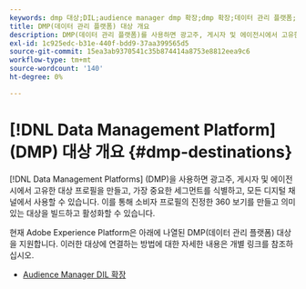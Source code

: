 ```yaml
---
keywords: dmp 대상;DIL;audience manager dmp 확장;dmp 확장;데이터 관리 플랫폼;데이터 관리 플랫폼 대상
title: DMP(데이터 관리 플랫폼) 대상 개요
description: DMP(데이터 관리 플랫폼)를 사용하면 광고주, 게시자 및 에이전시에서 고유한 대상 프로필을 작성하고, 가장 중요한 세그먼트를 식별하고, 모든 디지털 채널에서 사용할 수 있습니다. 이를 통해 소비자 프로필의 진정한 360 보기를 만들고 의미 있는 대상을 빌드하고 활성화할 수 있습니다.
exl-id: 1c925edc-b31e-440f-bdd9-37aa399565d5
source-git-commit: 15ea3ab9370541c35b874414a8753e8812eea9c6
workflow-type: tm+mt
source-wordcount: '140'
ht-degree: 0%

---
```


# [!DNL Data Management Platform] (DMP) 대상 개요 {#dmp-destinations}

[!DNL Data Management Platforms] (DMP)을 사용하면 광고주, 게시자 및 에이전시에서 고유한 대상 프로필을 만들고, 가장 중요한 세그먼트를 식별하고, 모든 디지털 채널에서 사용할 수 있습니다. 이를 통해 소비자 프로필의 진정한 360 보기를 만들고 의미 있는 대상을 빌드하고 활성화할 수 있습니다.

현재 Adobe Experience Platform은 아래에 나열된 DMP(데이터 관리 플랫폼) 대상을 지원합니다. 이러한 대상에 연결하는 방법에 대한 자세한 내용은 개별 링크를 참조하십시오.

* [Audience Manager DIL 확장](aam-dil-extension.md)
